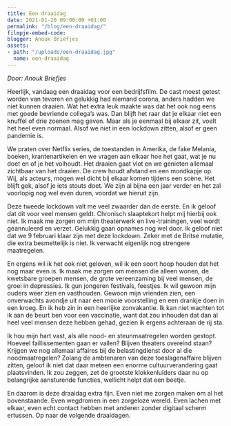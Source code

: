 ```yaml
---
title: Een draaidag
date: 2021-01-20 09:00:00 +01:00
permalink: "/blog/een-draaidag/"
filmpje-embed-code: 
blogger: Anouk Briefjes
assets:
- path: "/uploads/een-draaidag.jpg"
  name: een-draaidag
---
```


*Door: Anouk Briefjes*

Heerlijk, vandaag een draaidag voor een bedrijfsfilm. De cast moest getest worden van tevoren en gelukkig had niemand corona, anders hadden we niet kunnen draaien. Wat het extra leuk maakte was dat het ook nog eens met goede bevriende collega’s was. Dan blijft het raar dat je elkaar niet een knuffel of drie zoenen mag geven. Maar als je eenmaal bij elkaar zit, voelt het heel even normaal. Alsof we niet in een lockdown zitten, alsof er geen pandemie is. 

We praten over Netflix series, de toestanden in Amerika, de fake Melania, boeken, krantenartikelen en we vragen aan elkaar hoe het gaat, wat je nu doet en of je het volhoudt. Het draaien gaat vlot en we genieten allemaal zichtbaar van het draaien. De crew houdt afstand en een mondkapje op. Wij, als acteurs, mogen wel dicht bij elkaar komen tijdens een scène. Het blijft gek, alsof je iets stouts doet. We zijn al bijna een jaar verder en het zal voorlopig nog wel even duren, voordat we hieruit zijn. 

Deze tweede lockdown valt me veel zwaarder dan de eerste. En ik geloof dat dit voor veel mensen geldt. Chronisch slaaptekort helpt mij hierbij ook niet. Ik maak me zorgen om mijn theaterwerk en live-trainingen, veel wordt geannuleerd en verzet. Gelukkig gaan opnames nog wel door. Ik geloof niet dat we 9 februari klaar zijn met deze lockdown. Zeker met de Britse mutatie, die extra besmettelijk is niet. Ik verwacht eigenlijk nog strengere maatregelen.

En ergens wil ik het ook niet geloven, wil ik een soort hoop houden dat het nog maar even is. Ik maak me zorgen om mensen die alleen wonen, de kwetsbare groepen mensen, de grote vereenzaming bij veel mensen, de groei in depressies. Ik gun jongeren festivals, feestjes. Ik wil gewoon mijn ouders weer zien en vasthouden. Gewoon mijn vrienden zien, een onverwachts avondje uit naar een mooie voorstelling en een drankje doen in een kroeg. En ik heb zin in een heerlijke zonvakantie. Ik kan niet wachten tot ik aan de beurt ben voor een vaccinatie, want dat zou inhouden dat dan al heel veel mensen deze hebben gehad, gezien ik ergens achteraan de rij sta. 

Ik hou mijn hart vast, als alle nood- en steunmaatregelen worden gestopt. Hoeveel faillissementen gaan er vallen? Blijven theaters overeind staan? Krijgen we nog allemaal affaires bij de belastingdienst door al die noodmaatregelen? Zolang de ambtenaren van deze toeslagenaffaire blijven zitten, geloof ik niet dat daar meteen een enorme cultuurverandering gaat plaatsvinden. Ik zou zeggen, zet de grootste klokkenluiders daar nu op belangrijke aansturende functies, wellicht helpt dat een beetje.

En daarom is deze draaidag extra fijn. Even niet me zorgen maken om al het bovenstaande. Even wegdromen in een zorgeloze wereld. Even lachen met elkaar, even echt contact hebben met anderen zonder digitaal scherm ertussen. Op naar de volgende draaidagen.
